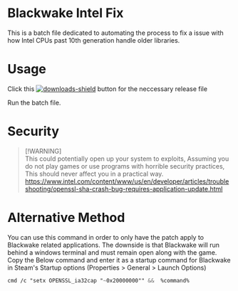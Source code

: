# Blackwake Intel Fix

This is a batch file dedicated to automating the process to fix a issue with how Intel CPUs past 10th generation handle older libraries.

# Usage
Click this [![downloads-shield]][releases-link] button for the neccessary release file

Run the batch file.

# Security
> [!WARNING]\
> This could potentially open up your system to exploits, Assuming you do not play games or use programs with horrible security practices, This should never affect you in a practical way.
> https://www.intel.com/content/www/us/en/developer/articles/troubleshooting/openssl-sha-crash-bug-requires-application-update.html

# Alternative Method
You can use this command in order to only have the patch apply to Blackwake related applications.
The downside is that Blackwake will run behind a windows terminal and must remain open along with the game.
Copy the Below command and enter it as a startup command for Blackwake in Steam's Startup options (Properties > General > Launch Options)
```css
cmd /c "setx OPENSSL_ia32cap "~0x20000000"" &&  %command%
```

<!-- MARKDOWN LINKS -->
[downloads-shield]: https://img.shields.io/github/downloads/Hazeofdream/blackwake-intel-fix/total?style=flat-square
[releases-link]: https://github.com/Hazeofdream/blackwake-intel-fix/releases/download/Stable/Blackwake.Fix.bat
